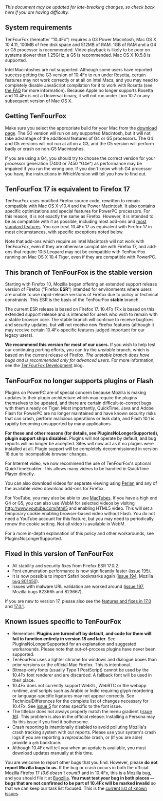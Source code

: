 _This document may be updated for late-breaking changes, so check back here if you are having difficulty._

## System requirements ##

TenFourFox (hereafter "10.4Fx") requires a G3 Power Macintosh, Mac OS X 10.4.11, 100MB of free disk space and 512MB of RAM. 1GB of RAM and a G4 or G5 processor is recommended. Video playback is likely to be poor on systems slower than 1.25GHz; a G5 is recommended. Mac OS X 10.5.8 is supported.

Intel Macintoshes are not supported. Although some users have reported success getting the G3 version of 10.4Fx to run under Rosetta, certain features may not work correctly or at all on Intel Macs, and you may need to completely disable JavaScript compilation for it to work with Rosetta (see [the FAQ](AAATheFAQ.md) for more information). Because Apple no longer supports Rosetta and 10.4Fx is not a Universal binary, it will not run under Lion 10.7 or any subsequent version of Mac OS X.

## Getting TenFourFox ##

Make sure you select the appropriate build for your Mac from the [download page](http://www.tenfourfox.com/). The G3 version will run on any supported Macintosh, but it will not take advantage of the additional features of G4 or G5 processors. The G4 and G5 versions will not run at all on a G3, and the G5 version will perform badly or crash on non-G5 Macintoshes.

If you are using a G4, you should try to choose the correct version for your processor generation (7400 or 7450 "G4e") as performance may be impaired if you run the wrong one. If you don't know which G4 processor you have, the instructions in WhichVersion will tell you how to find out.

## TenFourFox 17 is equivalent to Firefox 17 ##

TenFourFox uses modified Firefox source code, rewritten to remain compatible with Mac OS X v10.4 and the Power Macintosh. It also contains specific optimizations and special features for PowerPC processors. For this reason, it is not exactly the same as Firefox. However, it is intended to be as compatible with it as possible, including most add-ons and [most standard features](TechnicalDifferences.md). You can treat 10.4Fx 17 as equivalent with Firefox 17 in most circumstances, with specific exceptions noted below.

Note that add-ons which require an Intel Macintosh will not work with TenFourFox, even if they are otherwise compatible with Firefox 17, and add-ons that require 10.5 Leopard may not be compatible with TenFourFox running on Mac OS X 10.4 Tiger, even if they are compatible with PowerPC.

## This branch of TenFourFox is the stable version ##

Starting with Firefox 10, Mozilla began offering an extended support release version of Firefox ("Firefox **ESR**") intended for environments where users are unable to use rapid-release versions of Firefox due to policy or technical constraints. This ESR is the basis of the TenFourFox **stable** branch.

The current ESR release is based on Firefox 17. 10.4Fx 17.x is based on this extended support release and is intended for users who wish to remain with a stable browser core. The stable branch will continue to receive bugfixes and security updates, but will not receive new Firefox features (although it may receive certain 10.4Fx-specific features judged important for our legacy users).

**We recommend this version for most of our users.** If you wish to help test our continuing porting efforts, you can try the _unstable_ branch, which is based on the current release of Firefox. _The unstable branch does have bugs and is recommended only for advanced users._ For more information, see the [TenFourFox Development](http://tenfourfox.blogspot.com/) blog.

## TenFourFox no longer supports plugins or Flash ##

Plugins on PowerPC are of special concern because Mozilla is making updates to their plugin architecture which may require the plugins themselves to be updated, and there are certain difficult-to-correct bugs with them already on Tiger. Most importantly, QuickTime, Java and Adobe Flash for PowerPC are no longer maintained and have known security risks that can crash, perform malicious operations or leak data, and Flash 10.1 is rapidly becoming unsupported by many applications.

**For these and other reasons (for details, see PluginsNoLongerSupported), plugin support ships disabled.** Plugins will not operate by default, and bug reports will no longer be accepted. Sites will now act as if no plugins were installed at all. Plugin support will be completely decommissioned in version 18 due to incompatible browser changes.

For Internet video, we now recommend the use of TenFourFox's optional QuickTimeEnabler. This allows many videos to be handled in QuickTime Player directly.

You can also download videos for separate viewing using [Perian](http://www.perian.org/) and any of the available video download add-ons for Firefox.

For YouTube, you may also be able to use [MacTubes](http://macapps.sakura.ne.jp/mactubes/index_en.html).  If you have a high end G4 or G5, you can also use WebM for selected videos by visiting http://www.youtube.com/html5 and enabling HTML5 video. This will set a temporary cookie enabling browser-based video without Flash. You do not need a YouTube account for this feature, but you may need to periodically renew the cookie setting. Not all video is available in WebM.

For a more in-depth explanation of this policy and other workarounds, see PluginsNoLongerSupported.

## Fixed in this version of TenFourFox ##

  * All stability and security fixes from Firefox ESR 17.0.2.
  * Font enumeration performance is now significantly faster ([issue 195](https://code.google.com/p/tenfourfox/issues/detail?id=195)).
  * It is now possible to import Safari bookmarks again ([issue 194](https://code.google.com/p/tenfourfox/issues/detail?id=194), Mozilla [bug 801450](https://code.google.com/p/tenfourfox/issues/detail?id=01450)).
  * Issues with malware URL validation are worked around ([issue 197](https://code.google.com/p/tenfourfox/issues/detail?id=197), Mozilla bugs 823665 and 823667).

If you are new to version 17, please also see the [features and fixes in 17.0](ReleaseNotes170.md) and [17.0.1](ReleaseNotes1701.md).

## Known issues specific to TenFourFox ##

  * Remember: **Plugins are turned off by default, and code for them will fail to function entirely in version 18 and later.** See PluginsNoLongerSupported for an explanation and suggested workarounds. Please note that out-of-process plugins have never been supported.
  * TenFourFox uses a lighter chrome for windows and dialogue boxes than prior versions or the official Mac Firefox. This is intentional.
  * Bitmap-only fonts (usually Type 1 PostScript) cannot be used by the 10.4Fx font renderer and are discarded. A fallback font will be used in their place.
  * 10.4Fx does not currently support WebGL, WebRTC or the webapp runtime, and scripts such as Arabic or Indic requiring glyph reordering or language-specific ligatures may not appear correctly. See TechnicalDifferences for the complete list of changes necessary for 10.4Fx. See [issue 5](https://code.google.com/p/tenfourfox/issues/detail?id=5) for notes specific to the font issue.
  * The titlebar does not always properly match the menu gradient ([issue 16](https://code.google.com/p/tenfourfox/issues/detail?id=16)). This problem is also in the official release. Installing a Persona may fix this issue if you find it bothersome.
  * Crash reporting is intentionally disabled to avoid polluting Mozilla's crash tracking system with our reports. Please use your system's crash logs if you are reporting a _reproducible_ crash, or (if you are able) provide a `gdb` backtrace.
  * Although 10.4Fx will tell you when an update is available, you must download updates manually at this time.

You are welcome to report other bugs that you find. However, please **do not report Mozilla bugs to us.** If the bug or crash occurs in both the official Mozilla Firefox 17 _(3.6 doesn't count!)_ and in 10.4Fx, this is a Mozilla bug, and you should file it at [Bugzilla](http://bugzilla.mozilla.org/). **You must test your bug in both places -- bugs that are not confirmed to be part of 10.4Fx will be marked invalid** so that we can keep our task list focused. This is the [current list of known issues](http://code.google.com/p/tenfourfox/issues/list).